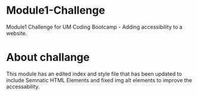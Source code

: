 # Module1-Challenge
Module1 Challenge for UM Coding Bootcamp - Adding accessibility to a website. 

# About challange 
This module has an edited index and style file that has been updated to include Semnatic HTML Elements and fixed img alt elements to improve the accessability. 